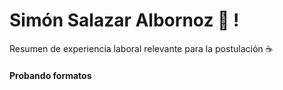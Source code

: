 # Simón Salazar Albornoz 🐜 !

Resumen de experiencia laboral relevante para la postulación ☕


#### Probando formatos 

